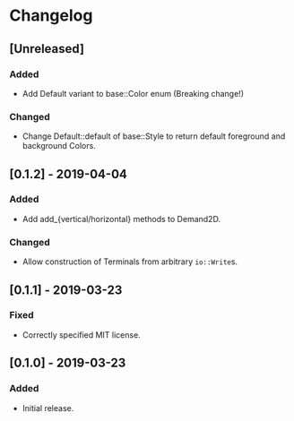 # Changelog

## [Unreleased]
### Added
- Add Default variant to base::Color enum (Breaking change!)
### Changed
- Change Default::default of base::Style to return default foreground and background Colors.

## [0.1.2] - 2019-04-04
### Added
- Add add_{vertical/horizontal} methods to Demand2D.
### Changed
- Allow construction of Terminals from arbitrary `io::Write`s.

## [0.1.1] - 2019-03-23
### Fixed
- Correctly specified MIT license.

## [0.1.0] - 2019-03-23
### Added
- Initial release.
